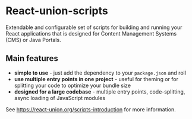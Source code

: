 # React-union-scripts

Extendable and configurable set of scripts for building and running your React applications that is designed for Content Management Systems (CMS) or Java Portals.

## Main features

* **simple to use** - just add the dependency to your `package.json` and roll
* **use multiple entry points in one project** - useful for theming or for splitting your code to optimize your bundle size
* **designed for a large codebase** - multiple entry points, code-splitting, async loading of JavaScript modules

See https://react-union.org/scripts-introduction for more information.
